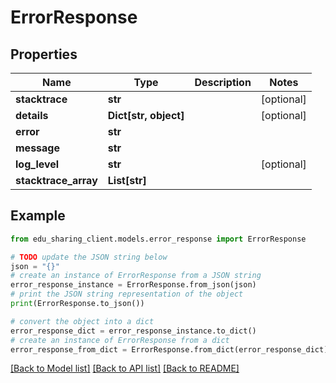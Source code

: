 # ErrorResponse


## Properties

Name | Type | Description | Notes
------------ | ------------- | ------------- | -------------
**stacktrace** | **str** |  | [optional] 
**details** | **Dict[str, object]** |  | [optional] 
**error** | **str** |  | 
**message** | **str** |  | 
**log_level** | **str** |  | [optional] 
**stacktrace_array** | **List[str]** |  | 

## Example

```python
from edu_sharing_client.models.error_response import ErrorResponse

# TODO update the JSON string below
json = "{}"
# create an instance of ErrorResponse from a JSON string
error_response_instance = ErrorResponse.from_json(json)
# print the JSON string representation of the object
print(ErrorResponse.to_json())

# convert the object into a dict
error_response_dict = error_response_instance.to_dict()
# create an instance of ErrorResponse from a dict
error_response_from_dict = ErrorResponse.from_dict(error_response_dict)
```
[[Back to Model list]](../README.md#documentation-for-models) [[Back to API list]](../README.md#documentation-for-api-endpoints) [[Back to README]](../README.md)



